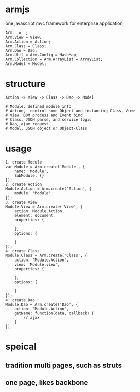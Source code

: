 armjs
=====

one javascript mvc framework for enterprise application

    Arm._ = _;
    Arm.View = View;
    Arm.Action = Action;
    Arm.Class = Class;
    Arm.Dao = Dao;
    Arm.Util = Arm.Config = HashMap;
    Arm.Collection = Arm.ArrayList = ArrayList;
    Arm.Model = Model;
    
# structure
    Action -> View -> Class -> Dao -> Model
    
    # Module, defined module info
    # Action,  control some Object and instancing Class, View
    # View, DOM process and Event bind
    # Class, JSON parse, and service logic
    # Dao, ajax request
    # Model, JSON object or Object-Class
    
# usage

    1. create Module
    var Module = Arm.create('Module', {
        name: 'Module',
        SubModule: {}
    });
    2. create Action
    Module.Action = Arm.create('Action', {
        module: 'Module'
    });
    3. create View
    Module.View = Arm.create('View', {
        action: Module.Action,
        element: document,
        properties: {
        
        },
        options: {
        
        }
    });
    4. create Class
    Module.Class = Arm.create('Class', {
        action: 'Module.Action',
        view: 'Module.view',
        properties: {
        
        },
        options: {
        
        }
    });
    4. create Dao
    Module.Dao = Arm.create('Dao', {
        action: 'Module.Action',
        getName: function(data, callback) {
            // ajax
        }
    }); 
           
# speical
 
  ## tradition multi pages, such as struts
  ## one page, likes backbone
